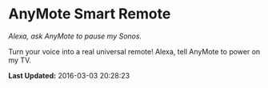 # AnyMote Smart Remote
*Alexa, ask AnyMote to pause my Sonos.*

Turn your voice into a real universal remote! Alexa, tell AnyMote to power on my TV.

**Last Updated:** 2016-03-03 20:28:23